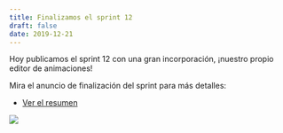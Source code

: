 ```yaml
---
title: Finalizamos el sprint 12
draft: false
date: 2019-12-21
---
```


Hoy publicamos el sprint 12 con una gran incorporación, ¡nuestro propio editor de animaciones!

Mira el anuncio de finalización del sprint para más detalles:

- [Ver el resumen](https://foro.pilas-engine.com.ar/t/resumen-del-sprint-12/1802)

![](/noticias/sprint-12.png)
